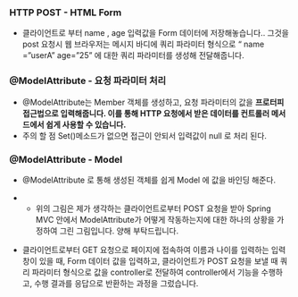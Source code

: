 ### HTTP POST - HTML Form

- 클라이언트로 부터 name , age 입력값을 Form 데이터에 저장해놓습니다.. 그것을 post 요청시 웹 브라우저는 메시지 바디에 쿼리 파라미터 형식으로 “ name =”userA” age=”25” 에 대한 쿼리 파라미터를 생성해 전달해줍니다.

### @ModelAttribute - 요청 파라미터 처리

- @ModelAttribute는 Member 객체를 생성하고, 요청 파라미터의 값을 **프로터피 접근법으로 입력해줍니다. 이를 통해 HTTP 요청에서 받은 데이터를 컨트롤러 메서드에서 쉽게 사용할 수 있습니다.**
- 주의 할 점 Set()메소드가 없으면 접근이 안되서 입력값이 null 로 처리 된다.

### @ModelAttribute - Model

- @ModelAttribute 로 통해 생성된 객체를 쉽게 Model 에 값을 바인딩 해준다.

- - 위의 그림은 제가 생각하는 클라이언트로부터 POST 요청을 받아 Spring MVC 안에서 ModelAttribute가 어떻게 작동하는지에 대한 하나의 상황을 가정하여 그린 그림입니다. 양해 부탁드립니다.

- 클라이언트로부터 GET 요청으로 페이지에 접속하여 이름과 나이를 입력하는 입력창이 있을 때, Form 데이터 값을 입력하고, 클라이언트가 POST 요청을 보낼 때 쿼리 파라미터 형식으로 값을 controller로 전달하여 controller에서 기능을 수행하고, 수행 결과를 응답으로 반환하는 과정을 그렀습니다.
